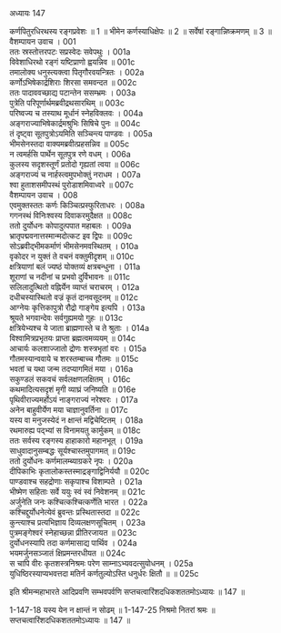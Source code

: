 अध्यायः 147

कर्णपितुरधिरथस्य रङ्गप्रवेशः ॥ 1 ॥ भीमेन कर्णस्याधिक्षेपः ॥ 2 ॥ सर्वेषां रङ्गान्निष्क्रमणम् ॥ 3 ॥
वैशम्पायन उवाच ।	001  
ततः स्रस्तोत्तरपटः सप्रस्वेदः सवेपथुः ।	001a  
विवेशाधिरथो रङ्गं यष्टिप्राणो ह्वयन्निव ॥	001c  
तमालोक्य धनुस्त्यक्त्वा पितृगौरवयन्त्रितः ।	002a  
कर्णोऽभिषेकार्द्रशिराः शिरसा समवन्दत ॥	002c  
ततः पादाववच्छाद्य पटान्तेन ससम्भ्रमः ।	003a  
पुत्रेति परिपूर्णार्थमब्रवीद्रथसारथिम् ॥	003c  
परिष्वज्य च तस्याथ मूर्धानं स्नेहविक्लवः ।	004a  
अङ्गराज्याभिषेकार्द्रमश्रुभिः सिषिचे पुनः ॥	004c  
तं दृष्ट्वा सूतपुत्रोऽयमिति सञ्चिन्त्य पाण्डवः ।	005a  
भीमसेनस्तदा वाक्यमब्रवीत्प्रहसन्निव ॥	005c  
न त्वमर्हसि पार्थेन सूतपुत्र रणे वधम् ।	006a  
कुलस्य सदृशस्तूर्णं प्रतोदो गृह्यतां त्वया ॥	006c  
अङ्गराज्यं च नार्हस्त्वमुपभोक्तुं नराधम ।	007a  
श्वा हुताशसमीपस्थं पुरोडाशमिवाध्वरे ॥	007c  
वैशम्पायन उवाच ।	008  
एवमुक्तस्ततः कर्णः किञ्चित्प्रस्फुरिताधरः ।	008a  
गगनस्थं विनिःश्वस्य दिवाकरमुदैक्षत ॥	008c  
ततो दुर्योधनः कोपादुत्पपात महाबलः ।	009a  
भ्रातृपद्मवनात्तस्मान्मदोत्कट इव द्विपः ॥	009c  
सोऽब्रवीद्भीमकर्माणं भीमसेनमवस्थितम् ।	010a  
वृकोदर न युक्तं ते वचनं वक्तुमीदृशम् ॥	010c  
क्षत्रियाणां बलं ज्यष्ठं योक्तव्यं क्षत्रबन्धुना ।	011a  
शूराणां च नदीनां च प्रभवो दुर्विभावनः ॥	011c  
सलिलादुत्थितो वह्निर्येन व्याप्तं चराचरम् ।	012a  
दधीचस्यास्थितो वज्रं कृतं दानवसूदनम् ॥	012c  
आग्नेयः कृत्तिकापुत्रो रौद्रो गाङ्गेय इत्यपि ।	013a  
श्रूयते भगवान्देवः सर्वगुह्यमयो गुहः ॥	013c  
क्षत्रियेभ्यश्च ये जाता ब्राह्मणास्ते च ते श्रुताः ।	014a  
विश्वामित्रप्रभृतयः प्राप्ता ब्रह्मत्वमव्ययम् ॥	014c  
आचार्यः कलशाज्जातो द्रोणः शस्त्रभृतां वरः ।	015a  
गौतमस्यान्ववाये च शरस्तम्बाच्च गौतमः ॥	015c  
भवतां च यथा जन्म तदप्यागमितं मया ।	016a  
सकुण्डलं सकवचं सर्वलक्षणलक्षितम् ।	016c  
कथमादित्यसदृशं मृगी व्याघ्रं जनिष्यति ॥	016e  
पृथिवीराज्यमर्होऽयं नाङ्गराज्यं नरेश्वरः ।	017a  
अनेन बाहुवीर्येण मया चाज्ञानुवर्तिना ॥	017c  
यस्य वा मनुजस्येदं न क्षान्तं मद्विचेष्टितम् ।	018a  
रथमारुह्य पद्भ्यां स विनामयतु कार्मुकम् ॥	018c  
ततः सर्वस्य रङ्गस्य हाहाकारो महानभूत् ।	019a  
साधुवादानुसम्बद्धः सूर्यश्चास्तमुपागमत् ॥	019c  
ततो दुर्योधनः कर्णमालम्ब्याग्रकरे नृपः ।	020a  
दीपिकाभिः कृतालोकस्तस्माद्रङ्गाद्विनिर्ययौ ॥	020c  
पाण्डवाश्च सहद्रोणाः सकृपाश्च विशाम्पते ।	021a  
भीष्मेण सहिताः सर्वे ययुः स्वं स्वं निवेशनम् ॥	021c  
अर्जुनेति जनः कश्चित्कश्चित्कर्णेति भारत ।	022a  
कश्चिद्दुर्योधनेत्येवं ब्रुवन्तः प्रस्थितास्तदा ॥	022c  
कुन्त्याश्च प्रत्यभिज्ञाय दिव्यलक्षणसूचितम् ।	023a  
पुत्रमङ्गेश्वरं स्नेहाच्छन्ना प्रीतिरजायत ॥	023c  
दुर्योधनस्यापि तदा कर्णमासाद्य पार्थिव ।	024a  
भयमर्जुनसञ्जातं क्षिप्रमन्तरधीयत ॥	024c  
स चापि वीरः कृतशस्त्रनिश्रमः परेण साम्नाऽभ्यवदत्सुयोधनम् ।	025a  
युधिष्ठिरस्याप्यभवत्तदा मतिर्न कर्णतुल्योऽस्ति धनुर्धरः क्षितौ ॥ ॥	025c  

इति श्रीमन्महाभारते आदिप्रवणि सम्भवपर्वणि सप्तचत्वारिंशदधिकशततमोऽध्यायः ॥ 147 ॥

1-147-18 यस्य येन न क्षान्तं न सोढम् ॥ 1-147-25 निश्रमो नितरां श्रमः ॥ सप्तचत्वारिंशदधिकशततमोऽध्यायः ॥ 147 ॥
